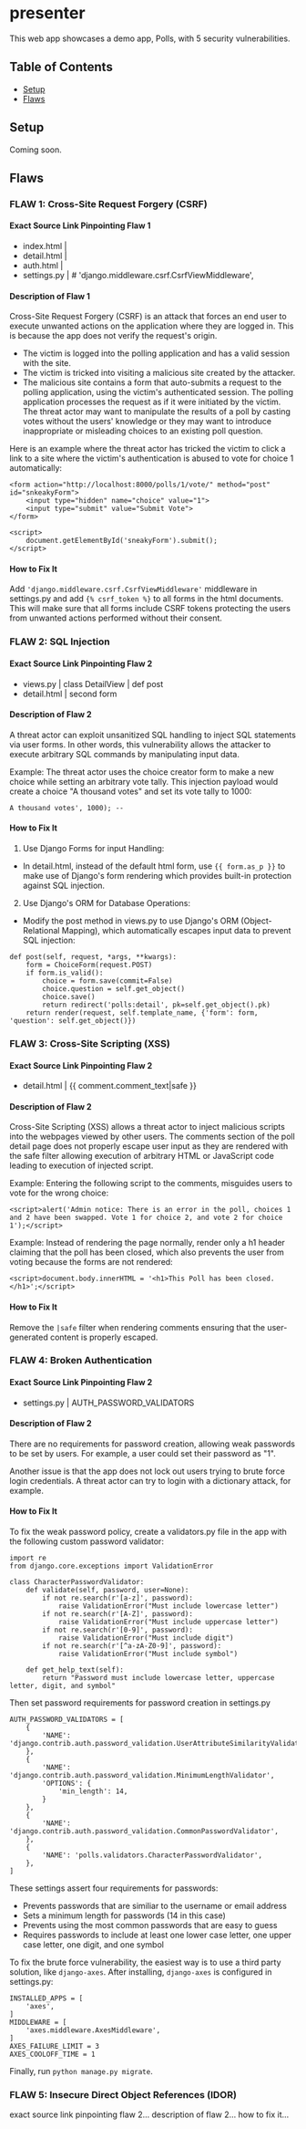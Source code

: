 # presenter

This web app showcases a demo app, Polls, with 5 security vulnerabilities.


## Table of Contents
- [Setup](#setup)
- [Flaws](#flaws)


## Setup

Coming soon.


## Flaws

### FLAW 1: Cross-Site Request Forgery (CSRF)
#### Exact Source Link Pinpointing Flaw 1
- index.html | <!-- {% csrf_token %} -->
- detail.html | <!-- {% csrf_token %} -->
- auth.html | <!-- {% csrf_token %} -->
- settings.py | # 'django.middleware.csrf.CsrfViewMiddleware',

#### Description of Flaw 1
Cross-Site Request Forgery (CSRF) is an attack that forces an end user to execute unwanted actions on the application where they are logged in. This is because the app does not verify the request's origin.
- The victim is logged into the polling application and has a valid session with the site.
- The victim is tricked into visiting a malicious site created by the attacker.
- The malicious site contains a form that auto-submits a request to the polling application, using the victim's authenticated session.
The polling application processes the request as if it were initiated by the victim. The threat actor may want to manipulate the results of a poll by casting votes without the users' knowledge or they may want to introduce inappropriate or misleading choices to an existing poll question.

Here is an example where the threat actor has tricked the victim to click a link to a site where the victim's authentication is abused to vote for choice 1 automatically: 
```
<form action="http://localhost:8000/polls/1/vote/" method="post" id="snkeakyForm">
    <input type="hidden" name="choice" value="1">
    <input type="submit" value="Submit Vote">
</form>

<script>
    document.getElementById('sneakyForm').submit();
</script>
```
#### How to Fix It
Add ```'django.middleware.csrf.CsrfViewMiddleware'``` middleware in settings.py and add ```{% csrf_token %}``` to all forms in the html documents. This will make sure that all forms include CSRF tokens protecting the users from unwanted actions performed without their consent.


### FLAW 2: SQL Injection
#### Exact Source Link Pinpointing Flaw 2
- views.py | class DetailView | def post
- detail.html | second form

#### Description of Flaw 2
A threat actor can exploit unsanitized SQL handling to inject SQL statements via user forms. In other words, this vulnerability allows the attacker to execute arbitrary SQL commands by manipulating input data.

Example: The threat actor uses the choice creator form to make a new choice while setting an arbitrary vote tally. This injection payload would create a choice "A thousand votes" and set its vote tally to 1000:
```
A thousand votes', 1000); --
```
#### How to Fix It
1. Use Django Forms for input Handling:
- In detail.html, instead of the default html form, use ```{{ form.as_p }}``` to make use of Django's form rendering which provides built-in protection against SQL injection.
2. Use Django's ORM for Database Operations:
- Modify the post method in views.py to use Django's ORM (Object-Relational Mapping), which automatically escapes input data to prevent SQL injection:
```
def post(self, request, *args, **kwargs):
    form = ChoiceForm(request.POST)
    if form.is_valid():
        choice = form.save(commit=False)
        choice.question = self.get_object()
        choice.save()
        return redirect('polls:detail', pk=self.get_object().pk)
    return render(request, self.template_name, {'form': form, 'question': self.get_object()})
```


### FLAW 3: Cross-Site Scripting (XSS)
#### Exact Source Link Pinpointing Flaw 2
- detail.html | {{ comment.comment_text|safe }}

#### Description of Flaw 2
Cross-Site Scripting (XSS) allows a threat actor to inject malicious scripts into the webpages viewed by other users. The comments section of the poll detail page does not properly escape user input as they are rendered with the safe filter allowing execution of arbitrary HTML or JavaScript code leading to execution of injected script.

Example: Entering the following script to the comments, misguides users to vote for the wrong choice: 
```
<script>alert('Admin notice: There is an error in the poll, choices 1 and 2 have been swapped. Vote 1 for choice 2, and vote 2 for choice 1');</script>
```
Example: Instead of rendering the page normally, render only a h1 header claiming that the poll has been closed, which also prevents the user from voting because the forms are not rendered:
```
<script>document.body.innerHTML = '<h1>This Poll has been closed.</h1>';</script>
```
#### How to Fix It
Remove the ```|safe``` filter when rendering comments ensuring that the user-generated content is properly escaped.


### FLAW 4: Broken Authentication
#### Exact Source Link Pinpointing Flaw 2
- settings.py | AUTH_PASSWORD_VALIDATORS
#### Description of Flaw 2
There are no requirements for password creation, allowing weak passwords to be set by users. For example, a user could set their password as "1".

Another issue is that the app does not lock out users trying to brute force login credentials. A threat actor can try to login with a dictionary attack, for example.
#### How to Fix It
To fix the weak password policy, create a validators.py file in the app with the following custom password validator:
```
import re
from django.core.exceptions import ValidationError

class CharacterPasswordValidator:
    def validate(self, password, user=None):
        if not re.search(r'[a-z]', password):
            raise ValidationError("Must include lowercase letter")
        if not re.search(r'[A-Z]', password):
            raise ValidationError("Must include uppercase letter")
        if not re.search(r'[0-9]', password):
            raise ValidationError("Must include digit")
        if not re.search(r'[^a-zA-Z0-9]', password):
            raise ValidationError("Must include symbol")

    def get_help_text(self):
        return "Password must include lowercase letter, uppercase letter, digit, and symbol"
```
Then set password requirements for password creation in settings.py
```
AUTH_PASSWORD_VALIDATORS = [
    {
        'NAME': 'django.contrib.auth.password_validation.UserAttributeSimilarityValidator',
    },
    {
        'NAME': 'django.contrib.auth.password_validation.MinimumLengthValidator', 
        'OPTIONS': {
            'min_length': 14, 
        }
    },
    {
        'NAME': 'django.contrib.auth.password_validation.CommonPasswordValidator',
    },
    {
        'NAME': 'polls.validators.CharacterPasswordValidator',
    },
]
```
These settings assert four requirements for passwords:
- Prevents passwords that are similiar to the username or email address
- Sets a minimum length for passwords (14 in this case)
- Prevents using the most common passwords that are easy to guess
- Requires passwords to include at least one lower case letter, one upper case letter, one digit, and one symbol

To fix the brute force vulnerability, the easiest way is to use a third party solution, like `django-axes`. After installing, `django-axes` is configured in settings.py:
```
INSTALLED_APPS = [
    'axes',
]
MIDDLEWARE = [
    'axes.middleware.AxesMiddleware',
]
AXES_FAILURE_LIMIT = 3 
AXES_COOLOFF_TIME = 1
```` 
Finally, run `python manage.py migrate`.


### FLAW 5: Insecure Direct Object References (IDOR)
exact source link pinpointing flaw 2...
description of flaw 2...
how to fix it...

